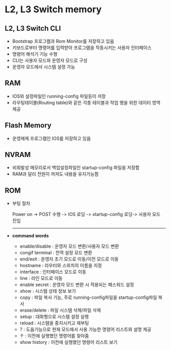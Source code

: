 # L2, L3 Switch memory

## L2, L3 Switch CLI

- Bootstrap 프로그램과 Rom Monitor를 저장하고 있음
- 키보드로부터 명령어를 입력받아 프로그램을 작동시키는 사용자 인터페이스
- 명령어 해석기 기능 수행
- CLI는 사용자 모드와 운영자 모드로 구성
- 운영자 모드에서 시스템 설정 가능

## RAM

- IOS와 설정파일인 running-config 파일등이 저장
- 라우팅테이블(Routing table)와 같은 각종 테이블과 작업 행을 위한 데이터
영역 제공

## Flash Memory

- 운영체제 프로그램인 IOS를 저장하고 있음

## NVRAM

- 비휘발성 메모리로서 백업설정파일인 startup-config 파일을 저장함
- RAM과 달리 전원이 꺼져도 내용을 유지가능함

## ROM

- 부팅 절차
    
    Power on -> POST 수행 -> IOS 로딩 -> startup-config 로딩-> 사용자 모드 진입
    
    ---
    

- **command words**
    - enable/disable : 운영자 모드 변환/사용자 모드 변환
    - congif terminal : 전역 설정 모드 변환
    - end/exit : 운영자 초기 모드로 이동/이전 모드로 이동
    - hostname : 라우터와 스위치의 이름을 지정
    - interface : 인터페이스 모드로 이동
    - line : 라인 모드로 이동
    - enable secret : 운영자 모드 변환 시 적용되는 패스워드 설정
    - show : 시스템 상태 정보 보기
    - copy : 파일 복사 기능, 주로 running-config파일을 startup-config파일 복사
    - erase/delete : 파일 시스템 삭제/파일 삭제
    - setup : 대화형으로 시스템 설정 실행
    - reload : 시스템을 중지시키고 재부팅
    - ? : 도움기능으로 현재 모드에서 사용 가능한 명령어 리스트와 설명 제공
    - ↑ : 이전에 실행했던 명령어를 찾아줌
    - show history : 이전에 실행했던 명령어 리스트 보기